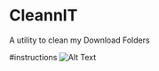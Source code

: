 # CleannIT
A utility to clean my Download Folders 

#instructions
![Alt Text](https://drive.google.com/file/d/14HEKYyxuGyeG2XJ2H8UNaLtnD3Ekgzom/view?usp=sharing)
